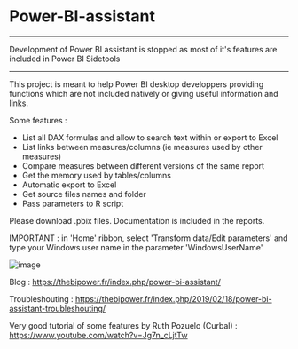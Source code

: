 # Power-BI-assistant

******************************************************************************************************** 
Development of Power BI assistant is stopped as most of it's features are included in Power BI Sidetools 
********************************************************************************************************

This project is meant to help Power BI desktop developpers providing functions which are not included natively or giving useful information and links.

Some features :
- List all DAX formulas and allow to search text within or export to Excel
- List links between measures/columns (ie measures used by other measures)
- Compare measures between different versions of the same report
- Get the memory used by tables/columns
- Automatic export to Excel
- Get source files names and folder
- Pass parameters to R script

Please download .pbix files. Documentation is included in the reports.

IMPORTANT : in 'Home' ribbon, select 'Transform data/Edit parameters' and type your Windows user name in the parameter 'WindowsUserName'

![image](https://user-images.githubusercontent.com/37301981/209677743-e578d16e-1fce-481c-9bab-5876d0347049.png)

Blog : https://thebipower.fr/index.php/power-bi-assistant/

Troubleshouting : https://thebipower.fr/index.php/2019/02/18/power-bi-assistant-troubleshouting/

Very good tutorial of some features by Ruth Pozuelo (Curbal) :  https://www.youtube.com/watch?v=Jg7n_cLjtTw
